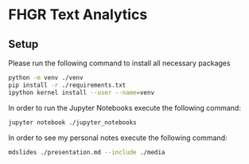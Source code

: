 # FHGR Text Analytics

## Setup
Please run the following command to install all necessary packages

```bash
python -m venv ./venv
pip install -r ./requirements.txt
ipython kernel install --user --name=venv
```

In order to run the Jupyter Notebooks execute the following command:
```bash
jupyter notebook ./jupyter_notebooks
```

In order to see my personal notes execute the following command:
```bash
mdslides ./presentation.md --include ./media
```

